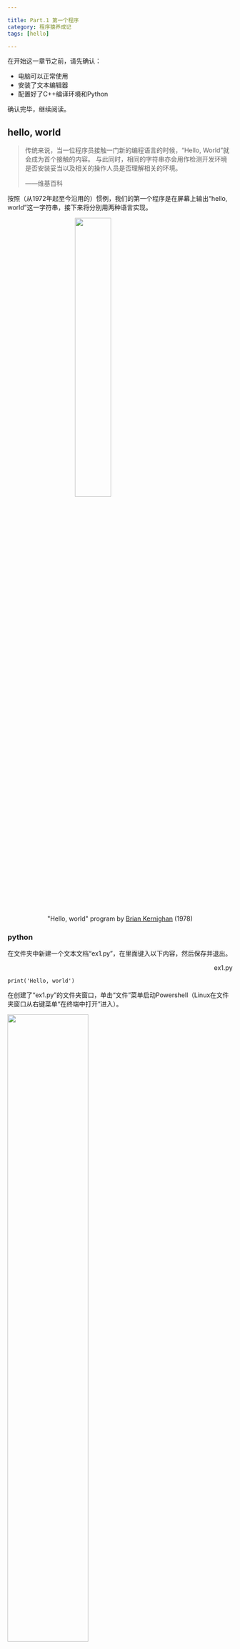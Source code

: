 ```yaml
---

title: Part.1 第一个程序
category: 程序猿养成记
tags: [hello]

---
```


在开始这一章节之前，请先确认：
<ul>
	<li>电脑可以正常使用</li>
	<li>安装了文本编辑器</li>
	<li>配置好了C++编译环境和Python</li>
</ul>
确认完毕，继续阅读。
<h2>hello, world</h2>
<blockquote>
  传统来说，当一位程序员接触一门新的编程语言的时候，“Hello, World”就会成为首个接触的内容。
与此同时，相同的字符串亦会用作检测开发环境是否安装妥当以及相关的操作人员是否理解相关的环境。

——维基百科</blockquote>
按照（从1972年起至今沿用的）惯例，我们的第一个程序是在屏幕上输出“hello, world”这一字符串，接下来将分别用两种语言实现。

<img src="https://upload.wikimedia.org/wikipedia/commons/2/21/Hello_World_Brian_Kernighan_1978.jpg" style="width:40%;display:block;margin:0 auto" />

<center>"Hello, world" program by <a href="https://en.wikipedia.org/wiki/Brian_Kernighan">Brian Kernighan</a> (1978)</center>
<h3>python</h3>
在文件夹中新建一个文本文档“ex1.py”，在里面键入以下内容，然后保存并退出。
<p align="right"><span id="ex1.py">ex1.py</span></p>

<pre><code class="language-python line-numbers">print('Hello, world')
</code></pre>
在创建了“ex1.py”的文件夹窗口，单击“文件”菜单启动Powershell（Linux在文件夹窗口从右键菜单“在终端中打开”进入）。

<img src="https://blog.lanshow.tk/wp-content/uploads/2018/12/1543675404625.png" width="60%">

在终端中输入<code>python ex1.py</code> ，回车，查看运行结果。

<img src="https://blog.lanshow.tk/wp-content/uploads/2018/12/1543675747854.png" alt="PS_1">

如果屏幕上显示出了我们希望显示的“hello, world”，那么恭喜你，你已经成功地写出了第一个python程序！此时需要有烟花庆祝。如果没有，请和我一起，双手握拳举过头顶，然后张开双手，嘭！

<img src="https://blog.lanshow.tk/wp-content/uploads/2018/12/fireworks.jpg" alt="fireworks">

<center>撒花🌸~</center>

<hr>

<h3>C++</h3>
一个典型的C++程序应该形如以下形式：
<pre><code class="language-cpp line-numbers">int main(){
    statement1;
    statement2;
    ...
    return 0;
}
</code></pre>
打开IDE，键入以下内容，编译运行之（每一行代表的含义在注释中给出）。
<p align="right">ex1_1.cpp</p>

<pre><code class="language-cpp line-numbers">#include&lt;iostream&gt;                //头文件：输入输出流
int main(){                       //主函数
    std::cout&lt;&lt;"hello, world";    //输出要输出的内容
    std::cout&lt;&lt;std::endl;         //换行
    return 0;                     //main函数的返回值，一般代表程序结束
}
</code></pre>
预计运行结果：

<img src="https://blog.lanshow.tk/wp-content/uploads/2018/12/1543758110932.png" alt="cmd_1">

你也许注意到了上面的程序中出现了<code>std::</code> ，在C++中，这种声明叫做“命名空间”，旨在编写大型程序中将多组现有代码组合起来更容易，有助于组织程序。例如，现有两个已封装好的程序，它们都包含一个名叫<code>meow()</code>的函数。当使用这个函数时，编译器不知道指的是哪个版本。而有了命名空间，则可以将两个函数分别命名为<code>a::meow()</code>和<code>b::meow()</code>，这样，程序就可以用不同的命名空间来区分不同的版本。

就目前而言，用到的绝大多数是<code>iostream</code>中的名称，为了书写简便，可以用<code>using</code>编译指令来使用它：
<p align="right"><span id="ex1_2.cpp">ex1_2.cpp</span></p>

<pre><code class="language-cpp line-numbers">#include&lt;iostream&gt;           //头文件：输入输出流
using namespace std;         //使用标准命名空间
int main(){                  //主函数
    cout&lt;&lt;"hello, world";    //输出要输出的内容
    cout&lt;&lt;endl;              //换行
    return 0;                //main函数的返回值，一般代表程序结束
}
</code></pre>
这是一种偷懒的办法（简单的直接用标准命名空间会产生潜在的命名冲突），不过目前直接这样写就好啦。

<code>std::cout</code>是<code>iostream</code>中的标准输出流(stream)，其功能类似C语言中的<code>printf()</code>函数，符号<code>&lt;&lt;</code>表示将右边的内容发送到左边的<code>cout</code>对象，插入到输出流中。和<code>printf()</code>的不同在于，<code>cout</code>可以智能地识别接收的内容，而不需要像在使用<code>printf()</code>时指定数据类型（例如<code>%d</code>、<code>%s</code>等）。

观察<a href="#ex1_2.cpp">ex1_2.cpp</a>的第五行，里面有一个古怪的符号：
<pre><code class="language-cpp line-numbers">cout&lt;&lt;endl;
</code></pre>
<code>endl</code>是一个C++符号，表示重起一行。在输出流中插入<code>endl</code>将使屏幕光标移到下一行开头。和<code>cout</code>一样，<code>endl</code>也是在头文件iostream中定义的，也位于名称空间std中。当然也可以用转义字符<code>\n</code>来实现。
<pre><code class="language-cpp line-numbers">cout&lt;&lt;endl;
cout&lt;&lt;"\n"; //这两行的含义相同
</code></pre>
<h2>思考</h2>
<ol>
	<li>“printf()”函数与“cout”对象有什么不同？</li>
</ol>
<h2>附加练习</h2>
<ol>
	<li>在<a href="#ex1.py">ex1.py</a>中的最前面加上一个“#”，运行之，观察发生的变化，思考其作用。</li>
	<li>尝试让你的python脚本再多打印一行。</li>
</ol>
<h2>多说两句</h2>
知乎上有个问题“一行代码可以做什么？”，答案千奇百怪。其中有一个人是这样回答的：
<blockquote>
  printf（“Hello World!”）;
这是无数人的启蒙代码
每学习一种新语言第一个写的也总是它
它潜移默化的影响的一代又一代程序员
懂的人说输出一行字符串
不懂的人说一串英文字母
它是一条分界线
它做到了什么我说不好
但是意义重大

作者：bsw
原文链接：<a href="https://www.zhihu.com/question/285586045/answer/460307421" title="一行代码可以做什么？ - bsw的回答 - 知乎">https://www.zhihu.com/question/285586045/answer/460307421</a></blockquote>
世界是否因此而不同无人知晓，但对于你来说，这是迈出的第一步。